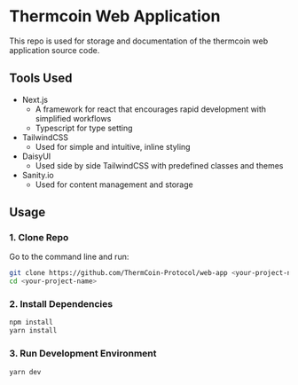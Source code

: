 # Thermcoin Web Application

This repo is used for storage and documentation of the thermcoin web application source code.

## Tools Used

- Next.js
  - A framework for react that encourages rapid development with simplified workflows
  - Typescript for type setting
- TailwindCSS
  - Used for simple and intuitive, inline styling
- DaisyUI
  - Used side by side TailwindCSS with predefined classes and themes
- Sanity.io
  - Used for content management and storage

## Usage

### 1. Clone Repo

Go to the command line and run:

```bash
git clone https://github.com/ThermCoin-Protocol/web-app <your-project-name>
cd <your-project-name>
```

### 2. Install Dependencies

```bash
npm install
yarn install
```

### 3. Run Development Environment

```bash
yarn dev
```

<!-- ### Test Production Environment

I also included a `stage` script that will build and start a production server. You can run it with:

```bash
pnpm stage # npm run stage
```

Alternatively you can run:

```bash
pnpm build # npm run build
pnpm start # npm start
``` -->
